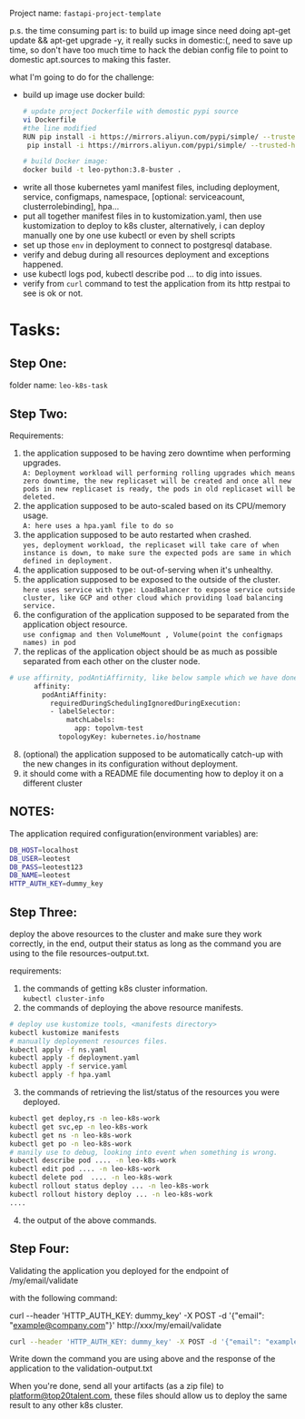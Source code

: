 Project name: `fastapi-project-template`

p.s.
the time consuming part is: to build up image since need doing apt-get update && apt-get upgrade -y, it really sucks in domestic:(, need to save up time, so don't have too much time to hack the debian config file to point to domestic apt.sources to making this faster.

what I'm going to do for the challenge:
* build up image use docker build:
	```bash
	# update project Dockerfile with demostic pypi source
	vi Dockerfile
	#the line modified
	RUN pip install -i https://mirrors.aliyun.com/pypi/simple/ --trusted-host=mirrors.aliyun.com --upgrade pip \ 
	 pip install -i https://mirrors.aliyun.com/pypi/simple/ --trusted-host=mirrors.aliyun.com pytest psycopg2 cython && pip install poetry && poetry install

	# build Docker image: 
	docker build -t leo-python:3.8-buster .
	```
* write all those kubernetes yaml manifest files, including deployment, service, configmaps, namespace, [optional: serviceacount, clusterrolebinding], hpa... 
* put all together manifest files in to kustomization.yaml, then use kustomization to deploy to k8s cluster, alternatively, i can deploy manually one by one use kubectl or even by shell scripts
* set up those `env` in deployment to connect to postgresql database.
* verify and debug during all resources deployment and exceptions happened.
* use kubectl logs pod, kubectl describe pod ...  to dig into issues. 
* verify from `curl` command to test the application from its http restpai to see is ok or not.

# Tasks:
## Step One:
folder name: `leo-k8s-task`

## Step Two:

Requirements:

1. the application supposed to be having zero downtime when performing upgrades.  
`A: Deployment workload will performing rolling upgrades which means zero downtime, the new replicaset will be created and once all new pods in new replicaset is ready, the pods in old replicaset will be deleted.`
2. the application supposed to be auto-scaled based on its CPU/memory usage.  
`A: here uses a hpa.yaml file to do so`
3. the application supposed to be auto restarted when crashed.  
`yes, deployment workload, the replicaset will take care of when instance is down, to make sure the expected pods are same in which defined in deployment.`
4. the application supposed to be out-of-serving when it's unhealthy.  
5. the application supposed to be exposed to the outside of the cluster.  
`here uses service with type: LoadBalancer to expose service outside cluster, like GCP and other cloud which providing load balancing service.`
6. the configuration of the application supposed to be separated from the application object resource.  
`use configmap and then VolumeMount , Volume(point the configmaps names) in pod`
7. the replicas of the application object should be as much as possible separated from each other on the cluster node.  
```bash
# use affirnity, podAntiAffirnity, like below sample which we have done in our project:
      affinity:
        podAntiAffinity:
          requiredDuringSchedulingIgnoredDuringExecution:
          - labelSelector:
              matchLabels:
                app: topolvm-test
            topologyKey: kubernetes.io/hostname
```	    
8. (optional) the application supposed to be automatically catch-up with the new changes in its configuration without deployment.  
9. it should come with a README file documenting how to deploy it on a different cluster

## NOTES:
The application required configuration(environment variables) are:
```bash
DB_HOST=localhost
DB_USER=leotest
DB_PASS=leotest123
DB_NAME=leotest
HTTP_AUTH_KEY=dummy_key
```

## Step Three:
deploy the above resources to the cluster and make sure they work correctly, in the end, output their status as long as the command you are using to the file resources-output.txt.

requirements:
1. the commands of getting k8s cluster information.  
`kubectl cluster-info`
2. the commands of deploying the above resource manifests.  
```bash
# deploy use kustomize tools, <manifests directory>
kubectl kustomize manifests
# manually deployement resources files.
kubectl apply -f ns.yaml
kubectl apply -f deployment.yaml
kubectl apply -f service.yaml
kubectl apply -f hpa.yaml
```
3. the commands of retrieving the list/status of the resources you were deployed.  
```bash
kubectl get deploy,rs -n leo-k8s-work
kubectl get svc,ep -n leo-k8s-work
kubectl get ns -n leo-k8s-work
kubectl get po -n leo-k8s-work
# manily use to debug, looking into event when something is wrong.
kubectl describe pod .... -n leo-k8s-work
kubectl edit pod .... -n leo-k8s-work
kubectl delete pod  .... -n leo-k8s-work
kubectl rollout status deploy ... -n leo-k8s-work
kubectl rollout history deploy ... -n leo-k8s-work
....

```
4. the output of the above commands.  

## Step Four:
Validating the application you deployed for the endpoint of /my/email/validate  

with the following command:

curl --header 'HTTP_AUTH_KEY: dummy_key' -X POST -d '{"email": "example@company.com"}' http://xxx/my/email/validate
```bash
curl --header 'HTTP_AUTH_KEY: dummy_key' -X POST -d '{"email": "example@company.com"}' http://192.168.2.20/my/email/validate
```

Write down the command you are using above and the response of the application to the validation-output.txt

When you're done, send all your artifacts (as a zip file) to platform@top20talent.com, these files should allow us to deploy the same result to any other k8s cluster.
